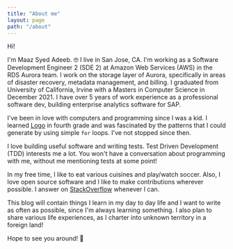 ```yaml
---
title: "About me"
layout: page
path: "/about"
---
```


Hi!

I'm Maaz Syed Adeeb. 🤓 I live in San Jose, CA. I'm working as a Software Development Engineer 2 (SDE 2) at Amazon Web Services (AWS) in the RDS Aurora team. I work on the storage layer of Aurora, specifically in areas of disaster recovery, metadata management, and billing. I graduated from University of California, Irvine with a Masters in Computer Science in December 2021. I have over 5 years of work experience as a professional software dev, building enterprise analytics software for SAP.

I've been in love with computers and programming since I was a kid. I learned [Logo](<https://en.wikipedia.org/wiki/Logo_(programming_language)>) in fourth grade and was fascinated by the patterns that I could generate by using simple `for` loops. I've not stopped since then.

I love building useful software and writing tests. Test Driven Development (TDD) interests me a lot. You won't have a conversation about programming with me, without me mentioning tests at some point!

In my free time, I like to eat various cuisines and play/watch soccer. Also, I love open source software and I like to make contributions wherever possible. I answer on [StackOverflow](https://stackoverflow.com/users/2950032/maazadeeb) whenever I can.

This blog will contain things I learn in my day to day life and I want to write as often as possible, since I'm always learning something. I also plan to share various life experiences, as I charter into unknown territory in a foreign land!

Hope to see you around! 👻

